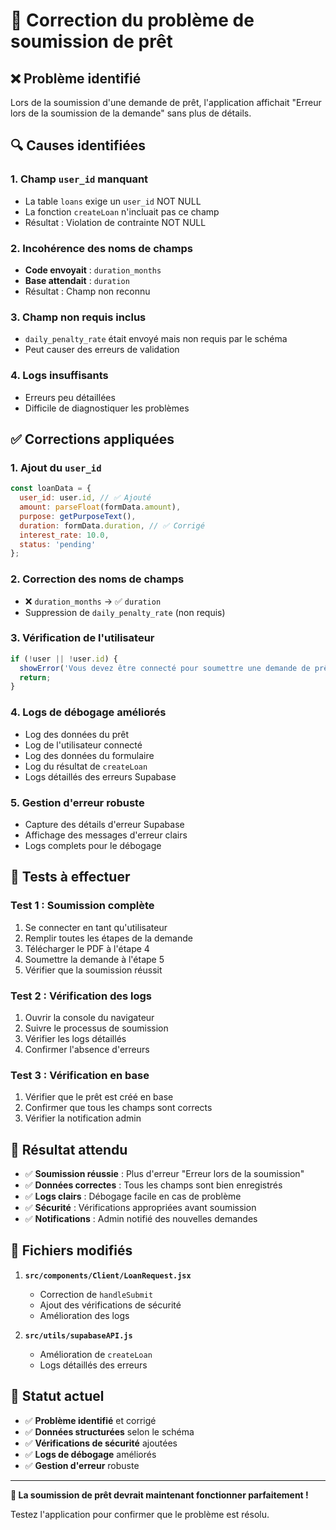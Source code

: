 # 🚨 Correction du problème de soumission de prêt

## ❌ **Problème identifié**
Lors de la soumission d'une demande de prêt, l'application affichait "Erreur lors de la soumission de la demande" sans plus de détails.

## 🔍 **Causes identifiées**

### 1. **Champ `user_id` manquant**
- La table `loans` exige un `user_id` NOT NULL
- La fonction `createLoan` n'incluait pas ce champ
- Résultat : Violation de contrainte NOT NULL

### 2. **Incohérence des noms de champs**
- **Code envoyait** : `duration_months`
- **Base attendait** : `duration`
- Résultat : Champ non reconnu

### 3. **Champ non requis inclus**
- `daily_penalty_rate` était envoyé mais non requis par le schéma
- Peut causer des erreurs de validation

### 4. **Logs insuffisants**
- Erreurs peu détaillées
- Difficile de diagnostiquer les problèmes

## ✅ **Corrections appliquées**

### 1. **Ajout du `user_id`**
```jsx
const loanData = {
  user_id: user.id, // ✅ Ajouté
  amount: parseFloat(formData.amount),
  purpose: getPurposeText(),
  duration: formData.duration, // ✅ Corrigé
  interest_rate: 10.0,
  status: 'pending'
};
```

### 2. **Correction des noms de champs**
- ❌ `duration_months` → ✅ `duration`
- Suppression de `daily_penalty_rate` (non requis)

### 3. **Vérification de l'utilisateur**
```jsx
if (!user || !user.id) {
  showError('Vous devez être connecté pour soumettre une demande de prêt.');
  return;
}
```

### 4. **Logs de débogage améliorés**
- Log des données du prêt
- Log de l'utilisateur connecté
- Log des données du formulaire
- Log du résultat de `createLoan`
- Logs détaillés des erreurs Supabase

### 5. **Gestion d'erreur robuste**
- Capture des détails d'erreur Supabase
- Affichage des messages d'erreur clairs
- Logs complets pour le débogage

## 🧪 **Tests à effectuer**

### **Test 1 : Soumission complète**
1. Se connecter en tant qu'utilisateur
2. Remplir toutes les étapes de la demande
3. Télécharger le PDF à l'étape 4
4. Soumettre la demande à l'étape 5
5. Vérifier que la soumission réussit

### **Test 2 : Vérification des logs**
1. Ouvrir la console du navigateur
2. Suivre le processus de soumission
3. Vérifier les logs détaillés
4. Confirmer l'absence d'erreurs

### **Test 3 : Vérification en base**
1. Vérifier que le prêt est créé en base
2. Confirmer que tous les champs sont corrects
3. Vérifier la notification admin

## 🎯 **Résultat attendu**

- ✅ **Soumission réussie** : Plus d'erreur "Erreur lors de la soumission"
- ✅ **Données correctes** : Tous les champs sont bien enregistrés
- ✅ **Logs clairs** : Débogage facile en cas de problème
- ✅ **Sécurité** : Vérifications appropriées avant soumission
- ✅ **Notifications** : Admin notifié des nouvelles demandes

## 🔧 **Fichiers modifiés**

1. **`src/components/Client/LoanRequest.jsx`**
   - Correction de `handleSubmit`
   - Ajout des vérifications de sécurité
   - Amélioration des logs

2. **`src/utils/supabaseAPI.js`**
   - Amélioration de `createLoan`
   - Logs détaillés des erreurs

## 🚀 **Statut actuel**

- ✅ **Problème identifié** et corrigé
- ✅ **Données structurées** selon le schéma
- ✅ **Vérifications de sécurité** ajoutées
- ✅ **Logs de débogage** améliorés
- ✅ **Gestion d'erreur** robuste

---

**🎉 La soumission de prêt devrait maintenant fonctionner parfaitement !**

Testez l'application pour confirmer que le problème est résolu.
